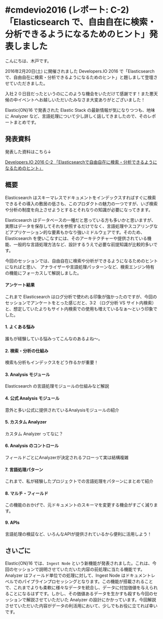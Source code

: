 # #cmdevio2016 (レポート: C-2) 「Elasticsearch で、自由自在に検索・分析できるようになるためのヒント」発表しました
こんにちは、木戸です。

2016年2月20日(土) に開催されました Developers.IO 2016 で「Elasticsearch で、自由自在に検索・分析できるようになるためのヒント」と題しまして登壇させていただきました。

入社２０日目だったというのにこのような機会をいただけて感謝です！また悪天候の中イベントへお越しいただいたみなさま大変ありがとございました！

Elastic{ON}16 で発表された Elastic Stack の最新情報が気になりつつも、地味に Analyzer など、言語処理について少し詳しく話してきましたので、そのレポートまとめです。

## 発表資料
発表した資料はこちら↓
<script async class="speakerdeck-embed" data-id="cfec697160474a40853fc7f9db0088f4" data-ratio="1.33333333333333" src="//speakerdeck.com/assets/embed.js"></script>

[Developers.IO 2016 C-2 「Elasticsearchで自由自在に検索・分析できるようになるためのヒント」](https://speakerdeck.com/kunihikokido/developers-dot-io-2016-c-2-elasticsearchdezi-you-zi-zai-nijian-suo-fen-xi-dekiruyouninarutamefalsehinto)

## 概要
Elasticsearch はスキーマレスでドキュメントをインデックスすればすぐに検索できるその導入の敷居の低さも、このプロダクトの魅力の一つですが、いざ検索や分析の制度を向上させようとするとそれなりの知識が必要になってきます。

Elasticsearch はデータベースの一種だと思っている方も多いかと思いますが、実際はデータを保存してそれを参照するだけでなく、言語処理やスコアリングなどアプリケーション的な要素もかなり強いミドルウェアです。そのため、Elasticsearch を使いこなすには、そのアーキテクチャーや提供されている機能、一般的な言語処理方法など、設計するうえで必要な前提知識が比較的多いです。

今回のセッションでは、自由自在に検索や分析ができるようになるためのヒントになればと思い、
アナライザーや言語処理パッターンなど、検索エンジン特有の機能にフォーカスして解説しました。

#### アンケート結果
これまで Elasticsearch はログ分析で使われる印象が強かったのですが、今回のセッションでアンケートをとった感じだと、3:2 （ログ分析 VS サイト内検索）と、想定していたよりもサイト内検索での使用も増えているなぁ〜という印象でした。

#### 1. よくある悩み
誰もが経験している悩みってこんなのあるよね〜。

#### 2. 検索・分析の仕組み
検索も分析もインデックスをどう作るかが重要！

#### 3. Analysis モジュール
Elasticsearch の言語処理モジュールの仕組みなど解説

#### 4. 公式 Analysis モジュール
意外と多い公式に提供されているAnalysisモジュールの紹介

#### 5. カスタム Analyzer
カスタム Analyzer ってなに？

#### 6. Analysis のコントロール
フィールドごとにAnalyzerが決定されるフローって実は結構複雑

#### 7. 言語処理パターン
これまで、私が経験したプロジェクトでの言語処理をパターンにまとめて紹介

#### 8. マルチ・フィールド
この機能のおかげで、元ドキュメントのスキーマを変更する機会がすごく減ります。

#### 9. APIs
言語処理の検証など、いろんなAPIが提供されているから便利に活用しよう！

## さいごに
Elastic{ON}16 では、``Ingest Node`` という新機能が発表されました。これは、今回のセッションで説明させていただいた内容の前処理に当たる機能です。Analyzer はフィールド単位での処理に対して、Ingest Node はドキュメントレベルでのパイプラインプロセッシングとなります。この機能が搭載されることで、これまでよりも柔軟に様々なデータを統合し、データに付加価値を与えられることになるはずです。しかし、その価値あるデータを生かすも殺すも今回のセッションで解説させていただいた Analyzer の設計にかかっています。今回解説させていただいた内容がデータの利活用において、少しでもお役に立てれば幸いです。
